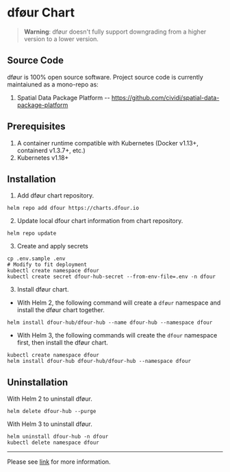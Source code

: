 # dføur Chart

> **Warning**: dføur doesn't fully support downgrading from a higher version to a lower version.

## Source Code

dføur is 100% open source software. Project source code is currently maintaiuned as a mono-repo as:

1. Spatial Data Package Platform -- https://github.com/cividi/spatial-data-package-platform

## Prerequisites

1. A container runtime compatible with Kubernetes (Docker v1.13+, containerd v1.3.7+, etc.)
2. Kubernetes v1.18+

## Installation
1. Add dføur chart repository.
```
helm repo add dfour https://charts.dfour.io
```

2. Update local dfour chart information from chart repository.
```
helm repo update
```

3. Create and apply secrets
```
cp .env.sample .env
# Modify to fit deployment
kubectl create namespace dfour
kubectl create secret dfour-hub-secret --from-env-file=.env -n dfour
```

3. Install dføur chart.
- With Helm 2, the following command will create a `dføur` namespace and install the dføur chart together.
```
helm install dfour-hub/dfour-hub --name dfour-hub --namespace dfour
``` 
- With Helm 3, the following commands will create the `dfour` namespace first, then install the dføur chart.

```
kubectl create namespace dfour
helm install dfour-hub dfour-hub/dfour-hub --namespace dfour
```

## Uninstallation

With Helm 2 to uninstall dføur.
```
helm delete dfour-hub --purge
```

With Helm 3 to uninstall dføur.
```
helm uninstall dfour-hub -n dfour
kubectl delete namespace dfour
```

---
Please see [link](https://github.com/cividi/spatial-data-package-platform) for more information.